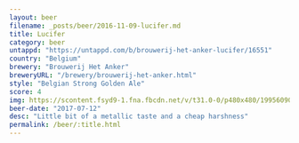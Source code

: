 ```yaml
---
layout: beer
filename: _posts/beer/2016-11-09-lucifer.md
title: Lucifer
category: beer
untappd: "https://untappd.com/b/brouwerij-het-anker-lucifer/16551"
country: "Belgium"
brewery: "Brouwerij Het Anker"
breweryURL: "/brewery/brouwerij-het-anker.html"
style: "Belgian Strong Golden Ale"
score: 4
img: https://scontent.fsyd9-1.fna.fbcdn.net/v/t31.0-0/p480x480/19956090_10155413265938745_6389240217135276875_o.jpg?_nc_cat=107&_nc_sid=e007fa&_nc_ohc=dSuGBd0WDrsAX_3KNqL&_nc_ht=scontent.fsyd9-1.fna&_nc_tp=6&oh=fb9bfb3cbce9f102fc46e444a0055b81&oe=5F478272
beer-date: "2017-07-12"
desc: "Little bit of a metallic taste and a cheap harshness"
permalink: /beer/:title.html
---
```

